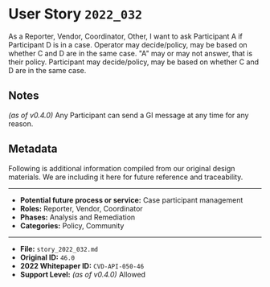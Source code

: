 
# User Story `2022_032` #

<!-- story-start -->As a Reporter, Vendor, Coordinator, Other, I want to ask Participant A if Participant D is in a case. Operator may decide/policy, may be based on whether C and D are in the same case. "A" may or may not answer, that is their policy. Participant may decide/policy, may be based on whether C and D are in the same case.<!-- story-end -->

## Notes ##

*(as of v0.4.0)*
Any Participant can send a GI message at any time for any reason.


## Metadata ##

Following is additional information compiled from our original design materials.
We are including it here for future reference and traceability.

---

- **Potential future process or service:** Case participant management
- **Roles:** Reporter, Vendor, Coordinator
- **Phases:** Analysis and Remediation
- **Categories:** Policy, Community

---

- **File:** `story_2022_032.md`
- **Original ID:** `46.0`
- **2022 Whitepaper ID:** `CVD-API-050-46`
- **Support Level:** *(as of v0.4.0)* Allowed
